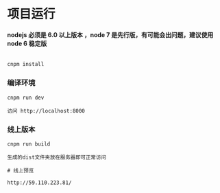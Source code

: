 # 项目运行

#### nodejs 必须是 6.0 以上版本 ，node 7 是先行版，有可能会出问题，建议使用 node 6 稳定版

```

cnpm install

```

### 编译环境
```
cnpm run dev

访问 http://localhost:8000
```


### 线上版本
```
cnpm run build 

生成的dist文件夹放在服务器即可正常访问

# 线上预览

http://59.110.223.81/
